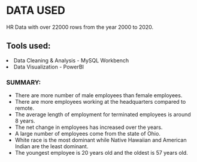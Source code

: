 <h1>DATA USED</h1>
HR Data with over 22000 rows from the year 2000 to 2020.
<h2>Tools used:</h2>
<li>Data Cleaning & Analysis - MySQL Workbench</li>
<li>Data Visualization - PowerBI</li>

<h3>SUMMARY:</h3>
<ul>
<li>There are more number of male employees than female employees.</li>
<li>There are more employees working at the headquarters compared to remote.</li>
<li>The average length of employment for terminated employees is around 8 years.</li>
<li>The net change in employees has increased over the years.</li>
<li>A large number of employees come from the state of Ohio.</li>
<li>White race is the most dominant while Native Hawaiian and American Indian are the least dominant.</li>
<li>The youngest employee is 20 years old and the oldest is 57 years old.</li>
</ul>
